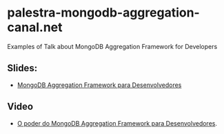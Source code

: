 # palestra-mongodb-aggregation-canal.net
Examples of Talk about MongoDB Aggregation Framework for Developers


## Slides:
- [MongoDB Aggregation Framework para Desenvolvedores](http://bit.ly/canalnet-aggregation-framework-slides-erickwendel)

## Video
 - [O poder do MongoDB Aggregation Framework para Desenvolvedores](https://youtu.be/pWT-KF0Z2fA).
 
 
